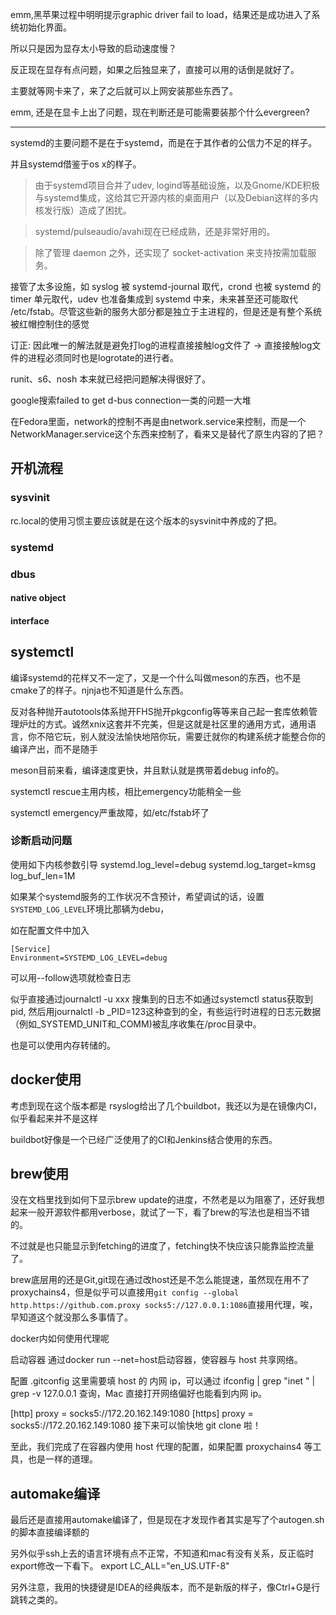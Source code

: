 emm,黑苹果过程中明明提示graphic driver fail to load，结果还是成功进入了系统初始化界面。

所以只是因为显存太小导致的启动速度慢？

反正现在显存有点问题，如果之后独显来了，直接可以用的话倒是就好了。

主要就等网卡来了，来了之后就可以上网安装那些东西了。

emm, 还是在显卡上出了问题，现在判断还是可能需要装那个什么evergreen?

---


systemd的主要问题不是在于systemd，而是在于其作者的公信力不足的样子。

并且systemd借鉴于os x的样子。

>由于systemd项目合并了udev, logind等基础设施，以及Gnome/KDE积极与systemd集成，这给其它开源内核的桌面用户（以及Debian这样的多内核发行版）造成了困扰。

>systemd/pulseaudio/avahi现在已经成熟，还是非常好用的。

>除了管理 daemon 之外，还实现了 socket-activation 来支持按需加载服务。

接管了太多设施，如 syslog 被 systemd-journal 取代，crond 也被 systemd 的 timer 单元取代，udev 也准备集成到 systemd 中来，未来甚至还可能取代 /etc/fstab。尽管这些新的服务大部分都是独立于主进程的，但是还是有整个系统被红帽控制住的感觉

订正: 因此唯一的解法就是避免打log的进程直接接触log文件了 -> 直接接触log文件的进程必须同时也是logrotate的进行者。

runit、s6、nosh 本来就已经把问题解决得很好了。


google搜索failed to get d-bus connection一类的问题一大堆



在Fedora里面，network的控制不再是由network.service来控制，而是一个NetworkManager.service这个东西来控制了，看来又是替代了原生内容的了把？


## 开机流程

### sysvinit

rc.local的使用习惯主要应该就是在这个版本的sysvinit中养成的了把。

### systemd

### dbus

#### native object


#### interface



## systemctl

编译systemd的花样又不一定了，又是一个什么叫做meson的东西，也不是cmake了的样子。njnja也不知道是什么东西。

反对各种抛开autotools体系抛开FHS抛开pkgconfig等等来自己起一套库依赖管理炉灶的方式。诚然xnix这套并不完美，但是这就是社区里的通用方式，通用语言，你不陪它玩，别人就没法愉快地陪你玩，需要迁就你的构建系统才能整合你的编译产出，而不是随手

meson目前来看，编译速度更快，并且默认就是携带着debug info的。


systemctl rescue主用内核，相比emergency功能稍全一些

systemctl emergency严重故障，如/etc/fstab坏了

### 诊断启动问题

使用如下内核参数引导
systemd.log_level=debug systemd.log_target=kmsg log_buf_len=1M

如果某个systemd服务的工作状况不含预计，希望调试的话，设置`SYSTEMD_LOG_LEVEL`环境比那辆为debu，

如在配置文件中加入
```
[Service]
Environment=SYSTEMD_LOG_LEVEL=debug
```

可以用--follow选项就检查日志

似乎直接通过journalctl -u xxx 搜集到的日志不如通过systemctl status获取到pid, 然后用journalctl -b _PID=123这种查到的全，有些运行时进程的日志元数据（例如_SYSTEMD_UNIT和_COMM)被乱序收集在/proc目录中。

也是可以使用内存转储的。



## docker使用

考虑到现在这个版本都是
rsyslog给出了几个buildbot，我还以为是在镜像内CI，似乎看起来并不是这样

buildbot好像是一个已经广泛使用了的CI和Jenkins结合使用的东西。


## brew使用

没在文档里找到如何下显示brew update的进度，不然老是以为阻塞了，还好我想起来一般开源软件都用verbose，就试了一下，看了brew的写法也是相当不错的。

不过就是也只能显示到fetching的进度了，fetching快不快应该只能靠监控流量了。


brew底层用的还是Git,git现在通过改host还是不怎么能提速，虽然现在用不了proxychains4，但是似乎可以直接用`git config --global http.https://github.com.proxy socks5://127.0.0.1:1086`直接用代理，唉，早知道这个就没那么多事情了。


docker内如何使用代理呢

启动容器
通过docker run --net=host启动容器，使容器与 host 共享网络。

配置 .gitconfig
这里需要填 host 的 内网 ip，可以通过 ifconfig | grep "inet " | grep -v 127.0.0.1 查询，Mac 直接打开网络偏好也能看到内网 ip。

[http]
        proxy = socks5://172.20.162.149:1080
[https]
        proxy = socks5://172.20.162.149:1080
接下来可以愉快地 git clone 啦！

至此，我们完成了在容器内使用 host 代理的配置，如果配置 proxychains4 等工具，也是一样的道理。

## automake编译

最后还是直接用automake编译了，但是现在才发现作者其实是写了个autogen.sh的脚本直接编译额的


另外似乎ssh上去的语言环境有点不正常，不知道和mac有没有关系，反正临时export修改一下看下。
export LC_ALL="en_US.UTF-8"

另外注意，我用的快捷键是IDEA的经典版本，而不是新版的样子，像Ctrl+G是行跳转之类的。